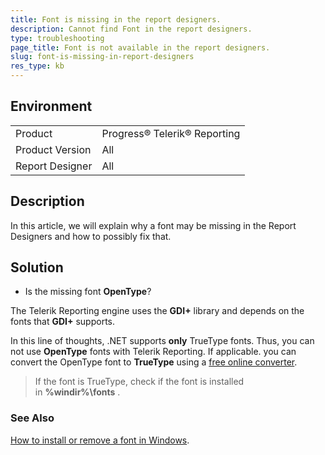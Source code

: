 ```yaml
---
title: Font is missing in the report designers.
description: Cannot find Font in the report designers.
type: troubleshooting
page_title: Font is not available in the report designers.
slug: font-is-missing-in-report-designers
res_type: kb
---
```


## Environment
<table>
	<tbody>
      <tr>
			<td>Product</td>
			<td>Progress® Telerik® Reporting</td>
		</tr>
		<tr>
			<td>Product Version</td>
			<td>All</td>
		</tr>
      <tr>
			<td>Report Designer</td>
			<td>All</td>
		</tr>
	</tbody>
</table>

## Description

In this article, we will explain why a font may be missing in the Report Designers and how to possibly fix that.

## Solution
   
- Is the missing font **OpenType**?
 
The Telerik Reporting engine uses the **GDI+** library and depends on the fonts that **GDI+** supports. 

In this line of thoughts, .NET supports **only** TrueType fonts. Thus, you can not use **OpenType** fonts with Telerik Reporting. If applicable. you can convert the OpenType font to **TrueType** using a [free online converter](http://www.freefontconverter.com/).   
   
> If the font is TrueType, check if the font is installed in **%windir%\fonts** .
 
### See Also

[How to install or remove a font in Windows](https://support.microsoft.com/en-us/windows/how-to-install-or-remove-a-font-in-windows-f12d0657-2fc8-7613-c76f-88d043b334b8).
